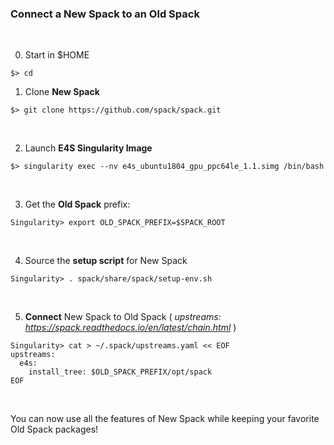 ### Connect a New Spack to an Old Spack

<br>

0. Start in $HOME
```
$> cd
```

1. Clone <b>New Spack</b>
```
$> git clone https://github.com/spack/spack.git
```

<br>

2. Launch <b>E4S Singularity Image</b>
```
$> singularity exec --nv e4s_ubuntu1804_gpu_ppc64le_1.1.simg /bin/bash
```

<br>

3. Get the <b>Old Spack</b> prefix:
```
Singularity> export OLD_SPACK_PREFIX=$SPACK_ROOT
```

<br>

4. Source the <b>setup script</b> for New Spack
```
Singularity> . spack/share/spack/setup-env.sh
```

<br>

5. <b>Connect</b> New Spack to Old Spack ( <i>upstreams: https://spack.readthedocs.io/en/latest/chain.html</i> )
```
Singularity> cat > ~/.spack/upstreams.yaml << EOF
upstreams:
  e4s:
    install_tree: $OLD_SPACK_PREFIX/opt/spack
EOF
```


<br>

You can now use all the features of New Spack while keeping your favorite Old Spack packages!
